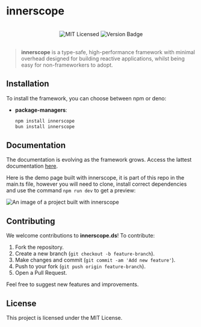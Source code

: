 # innerscope

<br>
<div align="center">
    <img alt="MIT Licensed" src="https://img.shields.io/badge/license-MIT-blue.svg">
    <img alt="Version Badge" src="https://img.shields.io/badge/version-0.2.0-brightgreen.svg">
</div>

<br>

> **innerscope** is a type-safe, high-performance framework with minimal overhead designed for building reactive applications, whilst being easy for non-frameworkers to adopt.

## Installation

To install the framework, you can choose between npm or deno:

- **package-managers**:

    ```bash
    npm install innerscope
    bun install innerscope
    ```

## Documentation

The documentation is evolving as the framework grows. Access the lattest documentation [here](./INTRO.md).

Here is the demo page built with innerscope, it is part of this repo in the main.ts file, however you will need to clone, install correct
dependencies and use the command `npm run dev` to get a preview:

![An image of a project built with innerscope](image.png)

## Contributing

We welcome contributions to **innerscope.ds**! To contribute:

1. Fork the repository.
2. Create a new branch (`git checkout -b feature-branch`).
3. Make changes and commit (`git commit -am 'Add new feature'`).
4. Push to your fork (`git push origin feature-branch`).
5. Open a Pull Request.

Feel free to suggest new features and improvements.

## License

This project is licensed under the MIT License.
